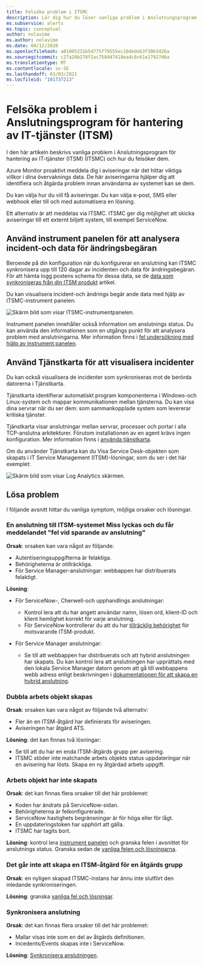 ```yaml
---
title: Felsöka problem i ITSMC
description: Lär dig hur du löser vanliga problem i Anslutningsprogram för hantering av IT-tjänster (ITSM).
ms.subservice: alerts
ms.topic: conceptual
author: nolavime
ms.author: nolavime
ms.date: 04/12/2020
ms.openlocfilehash: a01005231b5d775f79555ec10dedeb3f30b3426a
ms.sourcegitcommit: c27a20b278f2ac758447418ea4c8c61e27927d6a
ms.translationtype: MT
ms.contentlocale: sv-SE
ms.lasthandoff: 03/03/2021
ms.locfileid: "101737213"
---
```

# <a name="troubleshoot-problems-in-it-service-management-connector"></a>Felsöka problem i Anslutningsprogram för hantering av IT-tjänster (ITSM)

I den här artikeln beskrivs vanliga problem i Anslutningsprogram för hantering av IT-tjänster (ITSM) (ITSMC) och hur du felsöker dem.

Azure Monitor proaktivt meddela dig i aviseringar när det hittar viktiga villkor i dina övervaknings data. De här aviseringarna hjälper dig att identifiera och åtgärda problem innan användarna av systemet kan se dem.

Du kan välja hur du vill få aviseringar. Du kan välja e-post, SMS eller webhook eller till och med automatisera en lösning. 

Ett alternativ är att meddelas via ITSMC. ITSMC ger dig möjlighet att skicka aviseringar till ett externt biljett system, till exempel ServiceNow.

## <a name="use-the-dashboard-to-analyze-incident-and-change-request-data"></a>Använd instrument panelen för att analysera incident-och data för ändringsbegäran

Beroende på din konfiguration när du konfigurerar en anslutning kan ITSMC synkronisera upp till 120 dagar av incidenten och data för ändringsbegäran. För att hämta logg postens schema för dessa data, se de [data som synkroniseras från din ITSM produkt](./itsmc-synced-data.md) artikel.

Du kan visualisera incident-och ändrings begär ande data med hjälp av ITSMC-instrument panelen:

![Skärm bild som visar ITSMC-instrumentpanelen.](media/itsmc-overview/itsmc-overview-sample-log-analytics.png)

Instrument panelen innehåller också information om anslutnings status. Du kan använda den informationen som en utgångs punkt för att analysera problem med anslutningarna. Mer information finns i [fel undersökning med hjälp av instrument panelen](./itsmc-dashboard.md).

## <a name="use-service-map-to-visualize-incidents"></a>Använd Tjänstkarta för att visualisera incidenter

Du kan också visualisera de incidenter som synkroniseras mot de berörda datorerna i Tjänstkarta.

Tjänstkarta identifierar automatiskt program komponenterna i Windows-och Linux-system och mappar kommunikationen mellan tjänsterna. Du kan visa dina servrar när du ser dem: som sammankopplade system som levererar kritiska tjänster. 

Tjänstkarta visar anslutningar mellan servrar, processer och portar i alla TCP-anslutna arkitekturer. Förutom installationen av en agent krävs ingen konfiguration. Mer information finns i [använda tjänstkarta](../vm/service-map.md).

Om du använder Tjänstkarta kan du Visa Service Desk-objekten som skapats i IT Service Management (ITSM)-lösningar, som du ser i det här exemplet:

![Skärm bild som visar Log Analytics skärmen.](media/itsmc-overview/itsmc-overview-integrated-solutions.png)

## <a name="resolve-problems"></a>Lösa problem

I följande avsnitt hittar du vanliga symptom, möjliga orsaker och lösningar. 

### <a name="a-connection-to-the-itsm-system-fails-and-you-get-an-error-in-saving-connection-message"></a>En anslutning till ITSM-systemet Miss lyckas och du får meddelandet "fel vid sparande av anslutning"

**Orsak**: orsaken kan vara något av följande:

* Autentiseringsuppgifterna är felaktiga.
* Behörigheterna är otillräckliga.
* För Service Manager-anslutningar: webbappen har distribuerats felaktigt.

**Lösning**:

* För ServiceNow-, Cherwell-och upphandlings anslutningar:
  * Kontrol lera att du har angett användar namn, lösen ord, klient-ID och klient hemlighet korrekt för varje anslutning.  
  * För ServiceNow kontrollerar du att du har [tillräcklig behörighet](itsmc-connections-servicenow.md#install-the-user-app-and-create-the-user-role) för motsvarande ITSM-produkt.

* För Service Manager anslutningar:  
  * Se till att webbappen har distribuerats och att hybrid anslutningen har skapats. Du kan kontrol lera att anslutningen har upprättats med den lokala Service Manager datorn genom att gå till webbappens webb adress enligt beskrivningen i [dokumentationen för att skapa en hybrid anslutning](./itsmc-connections-scsm.md#configure-the-hybrid-connection).  

### <a name="duplicate-work-items-are-created"></a>Dubbla arbets objekt skapas

**Orsak**: orsaken kan vara något av följande två alternativ:

* Fler än en ITSM-åtgärd har definierats för aviseringen.
* Aviseringen har åtgärd ATS.

**Lösning**: det kan finnas två lösningar:

* Se till att du har en enda ITSM-åtgärds grupp per avisering.
* ITSMC stöder inte matchande arbets objekts status uppdateringar när en avisering har lösts. Skapa en ny åtgärdad arbets uppgift.

### <a name="work-items-are-not-created"></a>Arbets objekt har inte skapats

**Orsak**: det kan finnas flera orsaker till det här problemet:

* Koden har ändrats på ServiceNow-sidan.
* Behörigheterna är felkonfigurerade.
* ServiceNow hastighets begränsningar är för höga eller för lågt.
* En uppdateringstoken har upphört att gälla.
* ITSMC har tagits bort.

**Lösning**: kontrol lera [instrument panelen](itsmc-dashboard.md) och granska felen i avsnittet för anslutnings status. Granska sedan de [vanliga felen och lösningarna](itsmc-dashboard-errors.md).

### <a name="you-cant-create-an-itsm-action-for-an-action-group"></a>Det går inte att skapa en ITSM-åtgärd för en åtgärds grupp

**Orsak**: en nyligen skapad ITSMC-instans har ännu inte slutfört den inledande synkroniseringen.

**Lösning**: granska [vanliga fel och lösningar](itsmc-dashboard-errors.md).

### <a name="sync-connection"></a>Synkronisera anslutning 

**Orsak**: det kan finnas flera orsaker till det här problemet:

* Mallar visas inte som en del av åtgärds definitionen.
* Incedents/Events skapas inte i ServiceNow.

**Lösning**: [Synkronisera anslutningen](itsmc-resync-servicenow.md).
